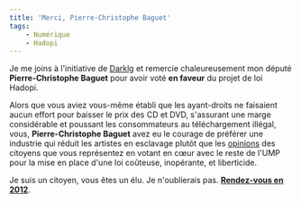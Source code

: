 ```yaml
---
title: 'Merci, Pierre-Christophe Baguet'
tags:
    - Numérique
    - Hadopi
---
```


Je me joins à l'initiative de
[Darklg](http://darklg.me/2009/05/merci-michel-herbillon/) et remercie
chaleureusement mon député **Pierre-Christophe Baguet** pour avoir voté **en
faveur** du projet de loi Hadopi.

Alors que vous aviez vous-même établi que les ayant-droits ne faisaient aucun
effort pour baisser le prix des CD et DVD, s'assurant une marge considérable et
poussant les consommateurs au téléchargement illégal, vous, **Pierre-Christophe
Baguet** avez eu le courage de préférer une industrie qui réduit les artistes en
esclavage plutôt que les
[opinions](/notes/2009-02-courrier-adresse-ce-matin-a-pc-baguet/) des citoyens
que vous représentez en votant en cœur avec le reste de l'UMP pour la mise en
place d'une loi coûteuse, inopérante, et liberticide.

Je suis un citoyen, vous êtes un élu. Je n'oublierais pas.
[**Rendez-vous en 2012**](http://www2.assemblee-nationale.fr/decouvrir-l-assemblee/role-et-pouvoirs-de-l-assemblee-nationale/le-depute/l-election-des-deputes).
